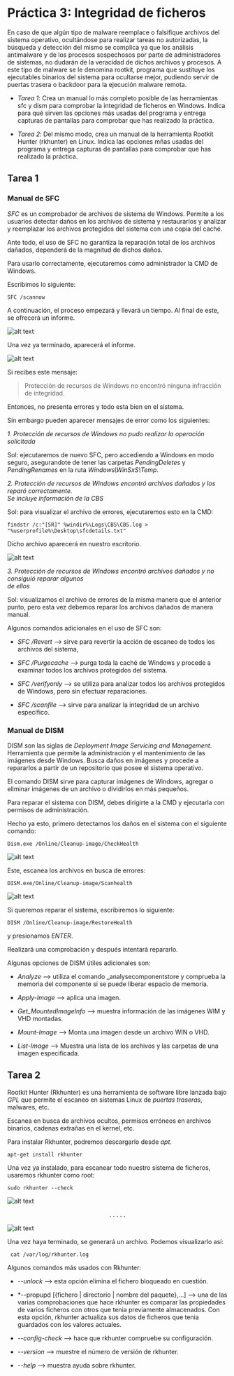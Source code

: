 # Práctica 3: Integridad de ficheros

En caso de que algún tipo de malware reemplace o falsifique archivos del sistema operativo,
ocultándose para realizar tareas no autorizadas, la búsqueda y detección del mismo se complica 
ya que los análisis antimalware y de los procesos sospechosos por parte de administradores 
de sistemas, no dudarán de la veracidad de dichos archivos y procesos. 
A este tipo de malware se le denomina rootkit, programa que sustituye los ejecutables binarios 
del sistema para ocultarse mejor, pudiendo servir de puertas trasera o backdoor 
para la ejecución malware remota.


* *Tarea 1*: Crea un manual lo más completo posible de las herramientas sfc y dism 
	     para comprobar la integridad de ficheros en Windows. 
	     Indica para qué sirven las opciones más usadas del programa y 
	     entrega capturas de pantallas para comprobar que has realizado la práctica.


* *Tarea 2*: Del mismo modo, crea un manual de la herramienta Rootkit Hunter (rkhunter) en Linux. 
	     Indica las opciones mñas usadas del programa y entrega 
	     capturas de pantallas para comprobar que has realizado la práctica.



## Tarea 1


### Manual de SFC


*SFC* es un comprobador de archivos de sistema de Windows. Permite a los usuarios detectar daños
en los archivos de sistema y restaurarlos y analizar y reemplazar los archivos protegidos del
sistema con una copia del caché.

Ante todo, el uso de SFC no garantiza la reparación total de los archivos dañados, dependerá
de la magnitud de dichos daños.


Para usarlo correctamente, ejecutaremos como administrador la CMD de Windows.

Escribimos lo siguiente:

```SFC /scannow```

A continuación, el proceso empezará y llevará un tiempo. Al final de este, se ofrecerá un informe.

![alt text](https://github.com/ManuelLoraRoman/Prueba/blob/master/Imágenes/26.png)

Una vez ya terminado, aparecerá el informe.

![alt text](https://github.com/ManuelLoraRoman/Prueba/blob/master/Imágenes/27.png)

Si recibes este mensaje:

> Protección de recursos de Windows no encontró ninguna infracción de integridad.

Entonces, no presenta errores y todo esta bien en el sistema.

Sin embargo pueden aparecer mensajes de error como los siguientes:


   *1. Protección de recursos de Windows no pudo realizar la operación solicitada*  

Sol: ejecutaremos de nuevo SFC, pero accediendo a Windows en modo seguro, asegurandote de tener
     las carpetas _PendingDeletes_ y _PendingRenames_ en la ruta _Windows\WinSxS\Temp_.


   *2. Protección de recursos de Windows encontró archivos dañados y los reparó correctamente.  
       Se incluye información de la CBS*  

Sol: para visualizar el archivo de errores, ejecutaremos esto en la CMD:

```findstr /c:"[SR]" %windir%\Logs\CBS\CBS.log > "%userprofile%\Desktop\sfcdetails.txt"```

Dicho archivo aparecerá en nuestro escritorio.

![alt text](https://github.com/ManuelLoraRoman/Prueba/blob/master/Imágenes/28.png)

   *3. Protección de recursos de Windows encontró archivos dañados y no consiguió reparar algunos  
       de ellos*    

Sol: visualizamos el archivo de errores de la misma manera que el anterior punto, pero esta vez
     debemos reparar los archivos dañados de manera manual.

Algunos comandos adicionales en el uso de SFC son:


* *SFC /Revert* --> sirve para revertir la acción de escaneo de todos los archivos del sistema,

* *SFC /Purgecache* --> purga toda la caché de Windows y procede a examinar todos los archivos
			protegidos del sistema.

* *SFC /verifyonly* --> se utiliza para analizar todos los archivos protegidos de Windows, pero
			sin efectuar reparaciones.

* *SFC /scanfile* --> sirve para analizar la integridad de un archivo específico.


### Manual de DISM

DISM son las siglas de _Deployment Image Servicing and Management_. Herramienta que permite la
administración y el mantenimiento de las imágenes desde Windows. Busca daños en imágenes y
procede a repararlos a partir de un repositorio que posee el sistema operativo.

El comando DISM sirve para capturar imágenes de Windows, agregar o eliminar imágenes de un
archivo o dividirlos en más pequeños.

Para reparar el sistema con DISM, debes dirigirte a la CMD y ejecutarla con permisos de
administración.

Hecho ya esto, primero detectamos los daños en el sistema con el siguiente comando:

```Dism.exe /Online/Cleanup-image/CheckHealth```

![alt text](https://github.com/ManuelLoraRoman/Prueba/blob/master/Imágenes/29.png)

Este, escanea los archivos en busca de errores:

```DISM.exe/Online/Cleanup-image/Scanhealth```

![alt text](https://github.com/ManuelLoraRoman/Prueba/blob/master/Imágenes/30.png)

Si queremos reparar el sistema, escribiremos lo siguiente:

```DISM /Online/Cleanup-image/RestoreHealth```

y presionamos _ENTER_.

Realizará una comprobación y después intentará repararlo.


Algunas opciones de DISM útiles adicionales son:


* *Analyze* --> utiliza el comando _analysecomponentstore y comprueba la memoria del componente
		si se puede liberar espacio de memoria.


* *Apply-Image* --> aplica una imagen.

* *Get_MountedImageInfo* --> muestra información de las imágenes WIM y VHD montadas.

* *Mount-Image* --> Monta una imagen desde un archivo WIN o VHD.

* *List-Image* --> Muestra una lista de los archivos y las carpetas de una imagen especificada.


## Tarea 2

Rootkit Hunter (Rkhunter) es una herramienta de software libre lanzada bajo _GPL_ que permite el 
escaneo en sistemas Linux de _puertas traseras_, malwares, etc.

Escanea en busca de archivos ocultos, permisos erróneos en archivos binarios, cadenas extrañas en
el kernel, etc.

Para instalar Rkhunter, podremos descargarlo desde _apt_.

```apt-get install rkhunter```

Una vez ya instalado, para escanear todo nuestro sistema de ficheros, usaremos rkhunter como root:

```sudo rkhunter --check```

 
![alt text](https://github.com/ManuelLoraRoman/Prueba/blob/master/Imágenes/31.png)


<div align="center">
.
.
.
.
.
</div>

![alt text](https://github.com/ManuelLoraRoman/Prueba/blob/master/Imágenes/32.png)

Una vez haya terminado, se generará un archivo. Podemos visualizarlo así:

``` cat /var/log/rkhunter.log```


Algunos comandos más usados con Rkhunter:


* *--unlock* --> esta opción elimina el fichero bloqueado en cuestión.

* *--propupd [{fichero | directorio | nombre del paquete},...] --> una de las varias
		comprobaciones que hace rkhunter es comparar las propiedades de varios
		ficheros con otros que tenia previamente almacenados. Con esta opción,
		rkhunter actualiza sus datos de ficheros que tenia guardados con los
		valores actuales.

* *--config-check* --> hace que rkhunter compruebe su configuración. 

* *--version* --> muestre el número de versión de rkhunter.

* *--help* --> muestra ayuda sobre rkhunter.
